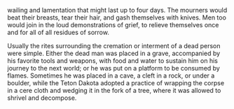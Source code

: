 wailing and lamentation that might last up to four days. The mourners would beat their breasts, tear their hair, and gash themselves with knives. Men too would join in the loud demonstrations of grief, to relieve themselves once and for all of all residues of sorrow.

Usually the rites surrounding the cremation or interment of a dead person were simple. Either the dead man was placed in a grave, accompanied by his favorite tools and weapons, with food and water to sustain him on his journey to the next world; or he was put on a platform to be consumed by flames. Sometimes he was placed in a cave, a cleft in a rock, or under a boulder, while the Teton Dakota adopted a practice of wrapping the corpse in a cere cloth and wedging it in the fork of a tree, where it was allowed to shrivel and decompose.

